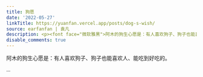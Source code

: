 ```yaml
---
title: 狗愿
date: '2022-05-27'
linkTitle: https://yuanfan.vercel.app/posts/dog-s-wish/
source: earfanfan | 袁凡
description: <p><font face="微软雅黑">阿木的狗生心愿是：有人喜欢狗子、狗子也能喜欢人、能吃到好吃的。</p> ...
disable_comments: true
---
```

<p><font face="微软雅黑">阿木的狗生心愿是：有人喜欢狗子、狗子也能喜欢人、能吃到好吃的。</p> ...